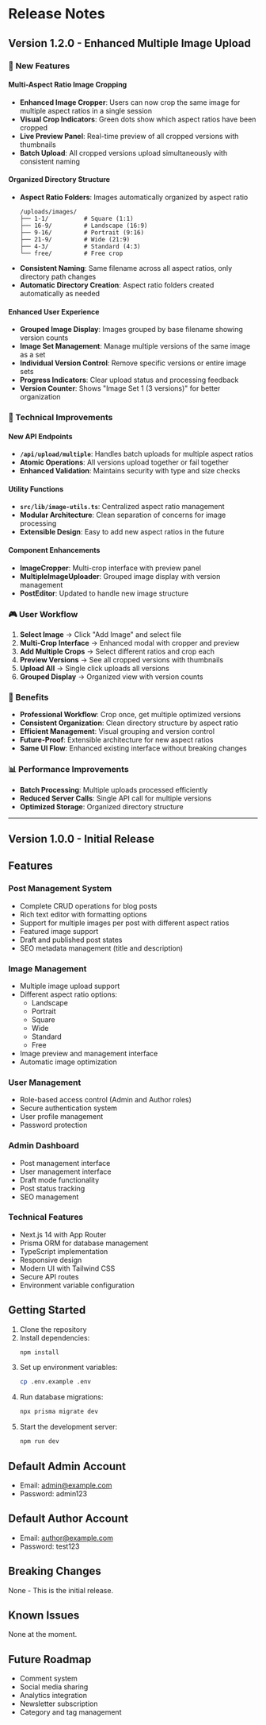 # Release Notes

## Version 1.2.0 - Enhanced Multiple Image Upload

### 🎯 New Features

#### **Multi-Aspect Ratio Image Cropping**
- **Enhanced Image Cropper**: Users can now crop the same image for multiple aspect ratios in a single session
- **Visual Crop Indicators**: Green dots show which aspect ratios have been cropped
- **Live Preview Panel**: Real-time preview of all cropped versions with thumbnails
- **Batch Upload**: All cropped versions upload simultaneously with consistent naming

#### **Organized Directory Structure**
- **Aspect Ratio Folders**: Images automatically organized by aspect ratio
  ```
  /uploads/images/
  ├── 1-1/          # Square (1:1)
  ├── 16-9/         # Landscape (16:9)  
  ├── 9-16/         # Portrait (9:16)
  ├── 21-9/         # Wide (21:9)
  ├── 4-3/          # Standard (4:3)
  └── free/         # Free crop
  ```
- **Consistent Naming**: Same filename across all aspect ratios, only directory path changes
- **Automatic Directory Creation**: Aspect ratio folders created automatically as needed

#### **Enhanced User Experience**
- **Grouped Image Display**: Images grouped by base filename showing version counts
- **Image Set Management**: Manage multiple versions of the same image as a set
- **Individual Version Control**: Remove specific versions or entire image sets
- **Progress Indicators**: Clear upload status and processing feedback
- **Version Counter**: Shows "Image Set 1 (3 versions)" for better organization

### 🔧 Technical Improvements

#### **New API Endpoints**
- **`/api/upload/multiple`**: Handles batch uploads for multiple aspect ratios
- **Atomic Operations**: All versions upload together or fail together
- **Enhanced Validation**: Maintains security with type and size checks

#### **Utility Functions**
- **`src/lib/image-utils.ts`**: Centralized aspect ratio management
- **Modular Architecture**: Clean separation of concerns for image processing
- **Extensible Design**: Easy to add new aspect ratios in the future

#### **Component Enhancements**
- **ImageCropper**: Multi-crop interface with preview panel
- **MultipleImageUploader**: Grouped image display with version management
- **PostEditor**: Updated to handle new image structure

### 🎮 User Workflow
1. **Select Image** → Click "Add Image" and select file
2. **Multi-Crop Interface** → Enhanced modal with cropper and preview
3. **Add Multiple Crops** → Select different ratios and crop each
4. **Preview Versions** → See all cropped versions with thumbnails
5. **Upload All** → Single click uploads all versions
6. **Grouped Display** → Organized view with version counts

### 🚀 Benefits
- **Professional Workflow**: Crop once, get multiple optimized versions
- **Consistent Organization**: Clean directory structure by aspect ratio
- **Efficient Management**: Visual grouping and version control
- **Future-Proof**: Extensible architecture for new aspect ratios
- **Same UI Flow**: Enhanced existing interface without breaking changes

### 📊 Performance Improvements
- **Batch Processing**: Multiple uploads processed efficiently
- **Reduced Server Calls**: Single API call for multiple versions
- **Optimized Storage**: Organized directory structure

---

## Version 1.0.0 - Initial Release

## Features

### Post Management System
- Complete CRUD operations for blog posts
- Rich text editor with formatting options
- Support for multiple images per post with different aspect ratios
- Featured image support
- Draft and published post states
- SEO metadata management (title and description)

### Image Management
- Multiple image upload support
- Different aspect ratio options:
  - Landscape
  - Portrait
  - Square
  - Wide
  - Standard
  - Free
- Image preview and management interface
- Automatic image optimization

### User Management
- Role-based access control (Admin and Author roles)
- Secure authentication system
- User profile management
- Password protection

### Admin Dashboard
- Post management interface
- User management interface
- Draft mode functionality
- Post status tracking
- SEO management

### Technical Features
- Next.js 14 with App Router
- Prisma ORM for database management
- TypeScript implementation
- Responsive design
- Modern UI with Tailwind CSS
- Secure API routes
- Environment variable configuration

## Getting Started

1. Clone the repository
2. Install dependencies:
   ```bash
   npm install
   ```
3. Set up environment variables:
   ```bash
   cp .env.example .env
   ```
4. Run database migrations:
   ```bash
   npx prisma migrate dev
   ```
5. Start the development server:
   ```bash
   npm run dev
   ```

## Default Admin Account
- Email: admin@example.com
- Password: admin123

## Default Author Account
- Email: author@example.com
- Password: test123

## Breaking Changes
None - This is the initial release.

## Known Issues
None at the moment.

## Future Roadmap
- Comment system
- Social media sharing
- Analytics integration
- Newsletter subscription
- Category and tag management 